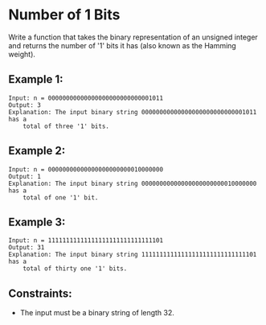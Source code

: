 # Number of 1 Bits
Write a function that takes the binary representation of an unsigned integer  
and returns the number of '1' bits it has (also known as the Hamming weight).

## Example 1:

    Input: n = 00000000000000000000000000001011
    Output: 3
    Explanation: The input binary string 00000000000000000000000000001011 has a 
        total of three '1' bits.

## Example 2:

    Input: n = 00000000000000000000000010000000
    Output: 1
    Explanation: The input binary string 00000000000000000000000010000000 has a 
        total of one '1' bit.

## Example 3:

    Input: n = 11111111111111111111111111111101
    Output: 31
    Explanation: The input binary string 11111111111111111111111111111101 has a 
        total of thirty one '1' bits.

 

## Constraints:
* The input must be a binary string of length 32.

